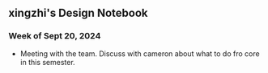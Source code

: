 ## xingzhi's Design Notebook

### Week of Sept 20, 2024
* Meeting with the team. Discuss with cameron about what to do fro core in this semester. 
